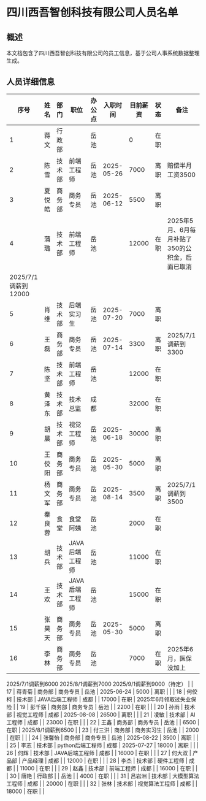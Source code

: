 # 四川西吾智创科技有限公司人员名单

## 概述

本文档包含了四川西吾智创科技有限公司的员工信息，基于公司人事系统数据整理生成。

## 人员详细信息

| 序号 | 姓名 | 部门 | 职位 | 办公点 | 入职时间 | 目前薪资 | 状态 | 备注 |
| ---- | ---- | ---- | ---- | ---- | ---- | ---- | ---- | ---- |
| 1 | 蒋文 | 行政部 |  | 岳池 |  | 0 | 在职 |  |
| 2 | 陈雪 | 技术部 | 前端工程师 | 岳池 | 2025-05-26 | 7000 | 离职 | 赔偿半月工资3500 |
| 3 | 夏悦皓 | 商务部 | 商务专员 | 岳池 | 2025-06-12 | 5500 | 离职 |  |
| 4 | 蒲璐 | 技术部 | 前端工程师 | 岳池 |  | 12000 | 在职 | 2025年5月、6月每月补贴了350的公积金，后面已取消
2025/7/1调薪到12000 |
| 5 | 肖维 | 技术部 | 后端实习生 | 岳池 | 2025-07-20 | 7000 | 离职 |  |
| 6 | 王磊 | 商务部 | 商务专员 | 岳池 | 2025-07-14 | 3300 | 离职 | 2025/7/1调薪到3300 |
| 7 | 陈坚 | 技术部 | 前端工程师 | 岳池 |  | 12000 | 在职 |  |
| 8 | 黄泽东 | 技术部 | 技术总监 | 成都 |  | 32000 | 在职 |  |
| 9 | 胡晨 | 技术部 | 视觉工程师 | 岳池 | 2025-06-18 | 30000 | 离职 |  |
| 10 | 王佼阳 | 商务部 | 商务专员 | 岳池 | 2025-05-30 | 5000 | 离职 |  |
| 11 | 杨文军 | 商务部 | 商务专员 | 岳池 | 2025-08-14 | 3500 | 离职 | 2025/7/1调薪到3500 |
| 12 | 秦良蓉 | 食堂 | 食堂阿姨 | 岳池 |  | 2000 | 在职 |  |
| 13 | 胡兵 | 技术部 | JAVA后端工程师 | 岳池 |  | 11000 | 在职 |  |
| 14 | 王欢 | 技术部 | JAVA后端工程师 | 岳池 |  | 15000 | 在职 |  |
| 15 | 张昊天 | 商务部 | 商务专员 | 岳池 | 2025-05-30 | 5000 | 离职 |  |
| 16 | 李林 | 商务部 | 商务专员 | 岳池 |  | 7000 | 在职 | 2025年6月，医保没加上
2025/7/1调薪到6000
2025/8/1调薪到7000
2025/9/1调薪到9000（待定） |
| 17 | 蒋青菊 | 商务部 | 商务专员 | 岳池 | 2025-06-24 | 5000 | 离职 |  |
| 18 | 何佼柯 | 技术部 | JAVA后端工程师 | 成都 |  | 17000 | 在职 | 2025年6月领取过失业保险 |
| 19 | 彭千窈 | 商务部 | 商务专员 | 岳池 |  | 2200 | 在职 |  |
| 20 | 孙雨 | 技术部 | 视觉工程师 | 成都 | 2025-08-08 | 26500 | 离职 |  |
| 21 | 凌敏 | 技术部 | AI工程师 | 成都 |  | 23000 | 在职 |  |
| 22 | 王鑫 | 商务部 | 商务专员 | 岳池 |  | 6500 | 在职 | 2025/8/1调薪到6500 |
| 23 | 付三洪 | 商务部 | 商务实习生 | 岳池 |  | 2000 | 在职 |  |
| 24 | 张馨怡 | 商务部 | 商务专员 | 岳池 | 2025-08-22 | 3500 | 离职 |  |
| 25 | 李志 | 技术部 | python后端工程师 | 成都 | 2025-07-27 | 18000 | 离职 |  |
| 26 | 何辉 | 技术部 | JAVA后端工程师 | 成都 |  | 16000 | 在职 |  |
| 27 | 何大双 | 产品部 | 产品经理 | 成都 |  | 12000 | 在职 |  |
| 28 | 李杰 | 技术部 | 硬件工程师 | 成都 |  | 11000 | 在职 |  |
| 29 | 赵鑫 | 技术部 | 前端工程师 | 成都 |  | 16000 | 在职 |  |
| 30 | 唐艳 | 行政部 |  | 岳池 |  | 4000 | 在职 |  |
| 31 | 吕岩洲 | 技术部 | 大模型算法工程师 | 成都 |  | 20000 | 在职 |  |
| 32 | 张林 | 技术部 | 视觉算法工程师 | 成都 |  | 18000 | 在职 |  |
